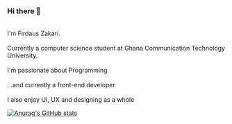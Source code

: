 ### Hi there 👋

<br>I'm Firdaus Zakari.</br> 
<br>Currently a computer science student at Ghana Communication Technology University.</br>
<br>I'm passionate about Programming</br>
<br>...and currently a front-end developer</br>
<br>I also enjoy UI, UX and designing as a whole</br>

[![Anurag's GitHub stats](https://github-readme-stats.vercel.app/api?username=jannattttt)](https://github.com/anuraghazra/github-readme-stats)
